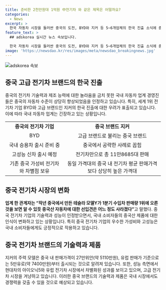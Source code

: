 ```yaml
---
title: 준비한 2천만원대 1억원 中전기차 와 같은 제목은 어떨까요?
categories:
  - News
excerpt: >
  한국 자동차 시장을 둘러싼 중국의 도전, BYD와 지커 등 5~6개업체의 한국 진출 소식에 충격받은 국내 자동차 업계 경영진들. 중국 완성차의 기술력과 제조 능력에 대한 놀라움을 토로하며, 한국 전자상거래 시장을 강타할 수도 있다는 우려를 표출. 중국 차량의 인식이 변화하고 대중 소비자들의 관심이 증가하고 있으며, 중국 전기차 브랜드의 국내 시장 공략 의사를 보여준다. 중국의 고급 전기차 브랜드인 지커의 한국 진출 준비, 성능과 가격 측면에서 기존 중국 전기차와의 차별화에 대한 기대와 관련 업계 전문가의 의견을 보도했다.
feature_text: >
  ## adskorea 실시간 뉴스 속보입니다.

  한국 자동차 시장을 둘러싼 중국의 도전, BYD와 지커 등 5~6개업체의 한국 진출 소식에 충격받은 국내 자동차 업계 경영진들. 중국 완성차의 기술력과 제조 능력에 대한 놀라움을 토로하며, 한국 전자상거래 시장을 강타할 수도 있다는 우려를 표출. 중국 차량의 인식이 변화하고 대중 소비자들의 관심이 증가하고 있으며, 중국 전기차 브랜드의 국내 시장 공략 의사를 보여준다. 중국의 고급 전기차 브랜드인 지커의 한국 진출 준비, 성능과 가격 측면에서 기존 중국 전기차와의 차별화에 대한 기대와 관련 업계 전문가의 의견을 보도했다.
image: 'https://newsdao.kr/res/images/meta/newsdao_breakingnews.jpg'
---
```


<p><img src="https://newsdao.kr/res/images/meta/newsdao_breakingnews.jpg" alt="adskorea 속보" /></p>

<h2 data-ke-size="size26">중국 고급 전기차 브랜드의 한국 진출</h2>

<p data-ke-size="size16">중국의 전기차 기술력과 제조 능력에 대한 놀라움을 금치 못한 국내 자동차 업계 경영진들은 중국의 자동차 수준이 상당히 향상되었음을 인정하고 있습니다. 특히, 세계 1위 전기차 기업 BYD와 고급 브랜드인 지커의 한국 진출에 대한 우려가 표출되고 있습니다. 이에 따라 국내 자동차 업계는 긴장하고 있는 상황입니다.</p>

<table>
  <tr>
    <td style="text-align: center; height: 17px;"><b>중국의 전기차 기업</b></td>
    <td style="text-align: center; height: 17px;"><b>중국 브랜드 지커</b></td>
  </tr>
  <tr>
    <td style="text-align: center; height: 17px;">BYD</td>
    <td style="text-align: center; height: 17px;">고급 브랜드로 불리는 중국 브랜드</td>
  </tr>
  <tr>
    <td style="text-align: center; height: 17px;">국내 승용차 출시 준비 중</td>
    <td style="text-align: center; height: 17px;">중국에서 공략한 사례로 꼽힘</td>
  </tr>
  <tr>
    <td style="text-align: center; height: 17px;">고성능 신차 출시 예정</td>
    <td style="text-align: center; height: 17px;">전기차만으로 총 11만8685대 판매</td>
  </tr>
  <tr>
    <td style="text-align: center; height: 17px;">기존 중국 가성비 전기차와 차별점 보유</td>
    <td style="text-align: center; height: 17px;">동일 가격대의 중국 내 전기차 평균 판매가격보다 상당히 높은 가격대</td>
  </tr>
</table>

<h2 data-ke-size="size26">중국 전기차 시장의 변화</h2>

<p data-ke-size="size16"><b>업계 한 관계자는 “작년 중국에서 만든 테슬라 모델Y가 1분기 수입차 판매량 1위에 오른 것을 보면 알 수 있듯 중국산 자동차에 대한 선입견은 어느 정도 사라졌다”</b>고 말했다. 중국 전기차 기업의 기술력과 성능이 인정받으면서, 국내 소비자들의 중국산 제품에 대한 인식이 변화하고 있는 상황입니다. 특히 중국 전기차 기업의 우수한 가성비와 고성능은 국내 소비자들에게도 긍정적으로 작용하고 있습니다.</p>

<h2 data-ke-size="size26">중국 전기차 브랜드의 기술력과 제품</h2>

<p data-ke-size="size16">지커의 주력 모델은 중국 내 판매가격이 27만위안(약 5110만원), 유럽 판매가 기준으로는 5만유로(약 7400만원)부터 출시되는 것으로 알려져 있습니다. 또한, 성능 측면에서 현대차의 아이오닉5와 유럽 전기차 시장에서 차별화된 성과를 보이고 있으며, 고급 전기차 시장을 겨냥하고 있습니다. 이러한 중국 브랜드의 기술력과 제품은 국내 시장에서도 경쟁력을 갖출 수 있을 것으로 예상되고 있습니다.</p>

